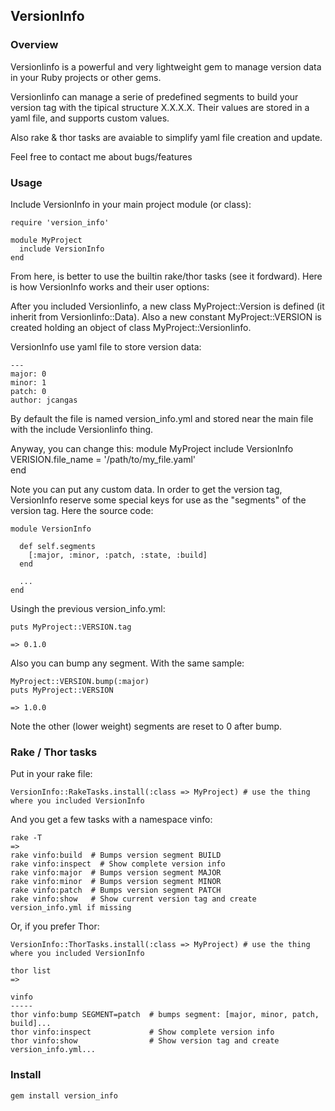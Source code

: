 ## VersionInfo

### Overview

  VersionIinfo is a powerful and very lightweight gem to manage version data in your Ruby projects or other gems.

  VersionIinfo can manage a serie of predefined segments to build your version tag with the tipical structure X.X.X.X.
  Their values are stored in a yaml file, and supports custom values. 

  Also rake & thor tasks are avaiable to simplify yaml file creation and update.

  Feel free to contact me about bugs/features

### Usage

Include VersionInfo in your main project module (or class):

    require 'version_info'

    module MyProject
      include VersionInfo
    end

From here, is better to use the builtin rake/thor tasks (see it fordward). Here is how VersionInfo works and their user options:

After you included VersionIinfo, a new class MyProject::Version is defined (it inherit from VersionIinfo::Data). Also a new constant MyProject::VERSION is created holding an object of class MyProject::VersionIinfo.

VersionInfo use yaml file to store version data:

    --- 
    major: 0
    minor: 1
    patch: 0
    author: jcangas

By default the file is named version_info.yml and stored near the main file with the include VersionIinfo thing.

Anyway, you can change this:
    module MyProject
      include VersionInfo
      VERISION.file_name = '/path/to/my_file.yaml'      
    end

Note you can put any custom data. In order to get the version tag, VersionInfo reserve some special keys for use as the "segments" of the version tag. Here the source code:

    module VersionInfo

      def self.segments
        [:major, :minor, :patch, :state, :build]
      end

      ...
    end

Usingh the previous version_info.yml:

    puts MyProject::VERSION.tag

    => 0.1.0

Also you can bump any segment. With the same sample:

    MyProject::VERSION.bump(:major)
    puts MyProject::VERSION

    => 1.0.0

Note the other (lower weight) segments are reset to 0 after bump.

### Rake / Thor tasks

Put in your rake file:

    VersionInfo::RakeTasks.install(:class => MyProject) # use the thing where you included VersionInfo

And you get a few tasks with a namespace vinfo:

    rake -T
    =>
    rake vinfo:build  # Bumps version segment BUILD
    rake vinfo:inspect  # Show complete version info
    rake vinfo:major  # Bumps version segment MAJOR
    rake vinfo:minor  # Bumps version segment MINOR
    rake vinfo:patch  # Bumps version segment PATCH
    rake vinfo:show   # Show current version tag and create version_info.yml if missing

Or, if you prefer Thor:

    VersionInfo::ThorTasks.install(:class => MyProject) # use the thing where you included VersionInfo

    thor list
    =>

    vinfo
    -----
    thor vinfo:bump SEGMENT=patch  # bumps segment: [major, minor, patch, build]...
    thor vinfo:inspect             # Show complete version info
    thor vinfo:show                # Show version tag and create version_info.yml...

### Install

    gem install version_info

